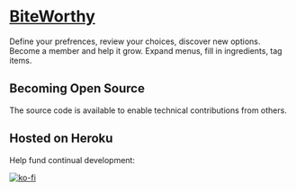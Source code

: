 # [ BiteWorthy ]( http://biteworthy.herokuapp.com/ )
Define your prefrences, review your choices, discover new options.
Become a member and help it grow. Expand menus, fill in ingredients, tag items.

## Becoming Open Source
The source code is available to enable technical contributions from others.

## Hosted on Heroku

Help fund continual development:

[![ko-fi](https://www.ko-fi.com/img/githubbutton_sm.svg)](https://ko-fi.com/C0C3PIGI)
